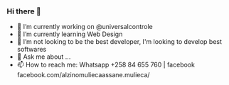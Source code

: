 ### Hi there 👋


- 🔭 I’m currently working on @universalcontrole
- 🌱 I’m currently learning Web Design
- 🤔 I’m not looking to be the best developer, I'm looking to develop best softwares
- 💬 Ask me about ... 
- 📫 How to reach me:  Whatsapp +258 84 655 760  | facebook facebook.com/alzinomuliecaassane.mulieca/  
